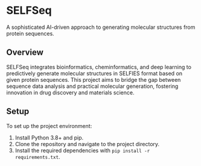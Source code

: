 # SELFSeq

A sophisticated AI-driven approach to generating molecular structures from protein sequences.

## Overview

SELFSeq integrates bioinformatics, cheminformatics, and deep learning to predictively generate molecular structures in SELFIES format based on given protein sequences. This project aims to bridge the gap between sequence data analysis and practical molecular generation, fostering innovation in drug discovery and materials science.

## Setup

To set up the project environment:

1. Install Python 3.8+ and pip.
2. Clone the repository and navigate to the project directory.
3. Install the required dependencies with `pip install -r requirements.txt`.



